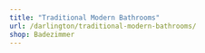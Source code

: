 ```yaml
---
title: "Traditional Modern Bathrooms"
url: /darlington/traditional-modern-bathrooms/
shop: Badezimmer
---
```

